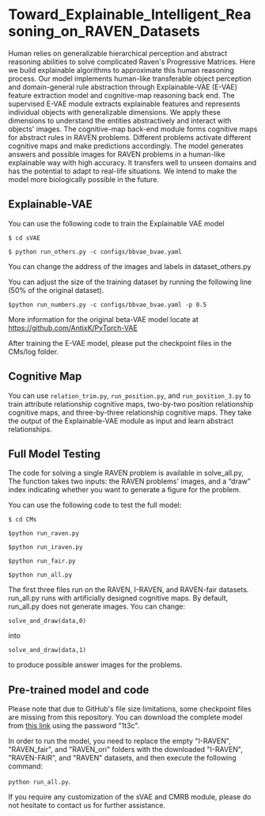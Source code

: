 # Toward_Explainable_Intelligent_Reasoning_on_RAVEN_Datasets

Human relies on generalizable hierarchical perception and abstract reasoning abilities to solve complicated Raven's Progressive Matrices. Here we build explainable algorithms to approximate this human reasoning process. Our model implements human-like transferable object perception and domain-general rule abstraction through Explainable-VAE (E-VAE) feature extraction model and cognitive-map reasoning back end. The supervised E-VAE module extracts explainable features and represents individual objects with generalizable dimensions. We apply these dimensions to understand the entities abstractively and interact with objects' images. The cognitive-map back-end module forms cognitive maps for abstract rules in RAVEN problems. Different problems activate different cognitive maps and make predictions accordingly. The model generates answers and possible images for RAVEN problems in a human-like explainable way with high accuracy. It transfers well to unseen domains and has the potential to adapt to real-life situations. We intend to make the model more biologically possible in the future.

## Explainable-VAE
You can use the following code to train the Explainable VAE model

`$ cd sVAE`

`$ python run_others.py -c configs/bbvae_bvae.yaml`

You can change the address of the images and labels in dataset_others.py

You can adjust the size of the training dataset by running the following line (50% of the original dataset).

`$python run_numbers.py -c configs/bbvae_bvae.yaml -p 0.5`

More information for the original beta-VAE model locate at https://github.com/AntixK/PyTorch-VAE

After training the E-VAE model, please put the checkpoint files in the CMs/log folder.

## Cognitive Map
You can use `relation_trim.py`, `run_position.py`, and `run_position_3.py` to train attribute relationship cognitive maps, two-by-two position relationship cognitive maps, and three-by-three relationship cognitive maps. They take the output of the Explainable-VAE module as input and learn abstract relationships.

## Full Model Testing
The code for solving a single RAVEN problem is available in solve_all.py, The function takes two inputs: the RAVEN problems' images, and a “draw” index indicating whether you want to generate a figure for the problem.

You can use the following code to test the full model:

`$ cd CMs`

`$python run_raven.py`

`$python run_iraven.py`

`$python run_fair.py`

`$python run_all.py`

The first three files run on the RAVEN, I-RAVEN, and RAVEN-fair datasets. run_all.py runs with artificially designed cognitive maps.
By default, run_all.py does not generate images. You can change:

`solve_and_draw(data,0)`

into 

`solve_and_draw(data,1)`

to produce possible answer images for the problems.


## Pre-trained model and code

Please note that due to GitHub's file size limitations, some checkpoint files are missing from this repository. You can download the complete model from [this link](https://pan.baidu.com/s/1y96JgXHkIO-Fh-6U5YrnzA?pwd=1t3c) using the password "1t3c".

In order to run the model, you need to replace the empty "I-RAVEN", "RAVEN_fair", and "RAVEN_ori" folders with the downloaded "I-RAVEN", "RAVEN-FAIR", and "RAVEN" datasets, and then execute the following command:

`python run_all.py`.

If you require any customization of the sVAE and CMRB module, please do not hesitate to contact us for further assistance.







